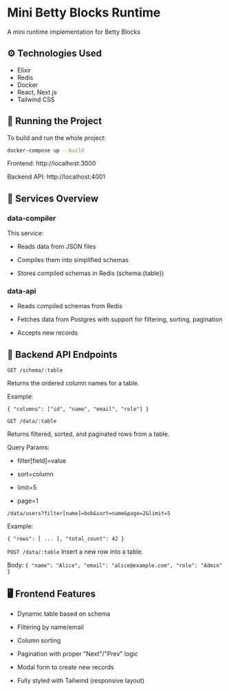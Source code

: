 # Mini Betty Blocks Runtime

A mini runtime implementation for Betty Blocks

## ⚙️ Technologies Used

- Elixir
- Redis
- Docker
- React, Next.js
- Tailwind CSS

## 🚀 Running the Project

To build and run the whole project:

```bash
docker-compose up --build
```

Frontend: http://localhost:3000

Backend API: http://localhost:4001

## 🧱 Services Overview

### data-compiler

This service:

- Reads data from JSON files

- Compiles them into simplified schemas

- Stores compiled schemas in Redis (schema:{table})

### data-api

- Reads compiled schemas from Redis

- Fetches data from Postgres with support for filtering, sorting, pagination

- Accepts new records

## 🔌 Backend API Endpoints

`GET /schema/:table`

Returns the ordered column names for a table.

Example:

`{ "columns": ["id", "name", "email", "role"] }`

`GET /data/:table`

Returns filtered, sorted, and paginated rows from a table.

Query Params:

- filter[field]=value

- sort=column

- limit=5

- page=1

`/data/users?filter[name]=bob&sort=name&page=2&limit=5`

Example:

`{
  "rows": [ ... ],
  "total_count": 42
}`

`POST /data/:table`
Insert a new row into a table.

Body:
`{ "name": "Alice", "email": "alice@example.com", "role": "Admin" }`

## 🖥️ Frontend Features

- Dynamic table based on schema

- Filtering by name/email

- Column sorting

- Pagination with proper "Next"/"Prev" logic

- Modal form to create new records

- Fully styled with Tailwind (responsive layout)
